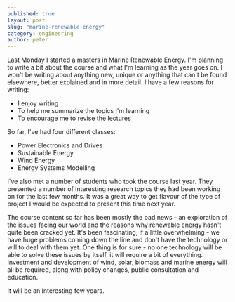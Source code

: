 ```yaml
---
published: true
layout: post
slug: "marine-renewable-energy"
category: engineering
author: peter
---
```




Last Monday I started a masters in Marine Renewable Energy. I'm planning to write a bit about the course and what I'm learning as the year goes on.
I won't be writing about anything new, unique or anything that can't be found elsewhere, better explained and in more detail.
I have a few reasons for writing:

* I enjoy writing
* To help me summarize the topics I'm learning
* To encourage me to revise the lectures

So far, I've had four different classes:

* Power Electronics and Drives
* Sustainable Energy
* Wind Energy
* Energy Systems Modelling

I've also met a number of students who took the course last year. They presented a number of interesting research topics they had been working on for the last few months. It was a great way to get flavour of the type of project I would be expected to present this time next year.

The course content so far has been mostly the bad news - an exploration of the issues facing our world and the reasons why renewable energy hasn't quite been cracked yet. It's been fascinating, if a little overwhelming - we have huge problems coming down the line and don't have the technology or will to deal with them yet. 
One thing is for sure - no one technology will be able to solve these issues by itself, it will require a bit of everything. Investment and development of wind, solar, biomass and marine energy will all be required, along with policy changes, public consultation and education.

It will be an interesting few years.
